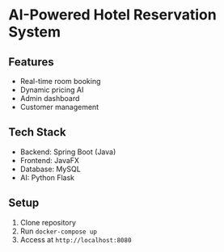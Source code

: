 # AI-Powered Hotel Reservation System

## Features
- Real-time room booking
- Dynamic pricing AI
- Admin dashboard
- Customer management

## Tech Stack
- Backend: Spring Boot (Java)
- Frontend: JavaFX
- Database: MySQL
- AI: Python Flask

## Setup
1. Clone repository
2. Run `docker-compose up`
3. Access at `http://localhost:8080`
